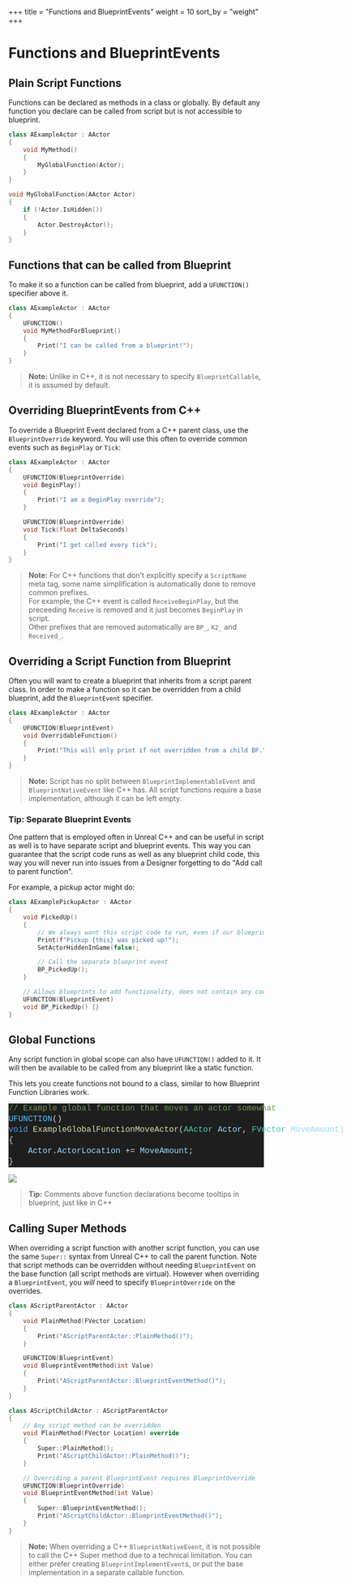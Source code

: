 +++
title = "Functions and BlueprintEvents"
weight = 10
sort_by = "weight"
+++

# Functions and BlueprintEvents
## Plain Script Functions
Functions can be declared as methods in a class or globally.
By default any function you declare can be called from script but is not accessible to blueprint.

```cpp
class AExampleActor : AActor
{
	void MyMethod()
	{
		MyGlobalFunction(Actor);
	}
}

void MyGlobalFunction(AActor Actor)
{
	if (!Actor.IsHidden())
	{
		Actor.DestroyActor();
	}
}
```

## Functions that can be called from Blueprint
To make it so a function can be called from blueprint, add a `UFUNCTION()` specifier above it.

```cpp
class AExampleActor : AActor
{
	UFUNCTION()
	void MyMethodForBlueprint()
	{
		Print("I can be called from a blueprint!");
	}
}
```

> **Note:** Unlike in C++, it is not necessary to specify `BlueprintCallable`, it is assumed by default.

## Overriding BlueprintEvents from C++
To override a Blueprint Event declared from a C++ parent class, use the `BlueprintOverride` keyword.
You will use this often to override common events such as `BeginPlay` or `Tick`:

```cpp
class AExampleActor : AActor
{
	UFUNCTION(BlueprintOverride)
	void BeginPlay()
	{
		Print("I am a BeginPlay override");
	}

	UFUNCTION(BlueprintOverride)
	void Tick(float DeltaSeconds)
	{
		Print("I get called every tick");
	}
}
```

> **Note:** For C++ functions that don't explicitly specify a `ScriptName` meta tag, some name simplification is automatically done to remove common prefixes.  
> For example, the C++ event is called `ReceiveBeginPlay`, but the preceeding `Receive` is removed and it just becomes `BeginPlay` in script.  
> Other prefixes that are removed automatically are `BP_`, `K2_` and `Received_`.

## Overriding a Script Function from Blueprint
Often you will want to create a blueprint that inherits from a script parent class.
In order to make a function so it can be overridden from a child blueprint, add the `BlueprintEvent` specifier.

```cpp
class AExampleActor : AActor
{
	UFUNCTION(BlueprintEvent)
	void OverridableFunction()
	{
		Print("This will only print if not overridden from a child BP.");
	}
}
```

> **Note:** Script has no split between `BlueprintImplementableEvent` and `BlueprintNativeEvent` like C++ has.
> All script functions require a base implementation, although it can be left empty.

### Tip: Separate Blueprint Events
One pattern that is employed often in Unreal C++ and can be useful in script as well is to have separate script and blueprint events.
This way you can guarantee that the script code runs as well as any blueprint child code, this way you will never run into issues from a Designer forgetting to do "Add call to parent function".

For example, a pickup actor might do:
```cpp
class AExamplePickupActor : AActor
{
	void PickedUp()
	{
		// We always want this script code to run, even if our blueprint child wants to do something too
		Print(f"Pickup {this} was picked up!");
		SetActorHiddenInGame(false);

		// Call the separate blueprint event
		BP_PickedUp();
	}

	// Allows blueprints to add functionality, does not contain any code
	UFUNCTION(BlueprintEvent)
	void BP_PickedUp() {}
}
```

## Global Functions
Any script function in global scope can also have `UFUNCTION()` added to it.
It will then be available to be called from any blueprint like a static function.

This lets you create functions not bound to a class, similar to how Blueprint Function Libraries work.

<div class="code_block" style="color: #d4d4d4;background-color: #1e1e1e;font-family: Consolas, 'Courier New', monospace;font-weight: normal;font-size: 16px;line-height: 21px;white-space: pre;"><div><span style="color: #6a9955;">// Example global function that moves an actor somewhat</span></div><div><span style="color: #4fc1ff;">UFUNCTION</span><span style="color: #d4d4d4;">()</span></div><div><span style="color: #569cd6;">void</span><span style="color: #d4d4d4;"> </span><span style="color: #dcdcaa;">ExampleGlobalFunctionMoveActor</span><span style="color: #d4d4d4;">(</span><span style="color: #4ec9b0;">AActor</span><span style="color: #d4d4d4;"> </span><span style="color: #9cdcfe;">Actor</span><span style="color: #d4d4d4;">, </span><span style="color: #4ec9b0;">FVector</span><span style="color: #d4d4d4;"> </span><span style="color: #9cdcfe;">MoveAmount</span><span style="color: #d4d4d4;">)</span></div><div><span style="color: #d4d4d4;">{</span></div><div><span style="color: #d4d4d4;">&#160; &#160; </span><span style="color: #9cdcfe;">Actor</span><span style="color: #d4d4d4;">.</span><span style="color: #9cdcfe;">ActorLocation</span><span style="color: #d4d4d4;"> += </span><span style="color: #9cdcfe;">MoveAmount</span><span style="color: #d4d4d4;">;</span></div><div><span style="color: #d4d4d4;">}</span></div></div>

![](/img/example-global-function.png)

> **Tip:** Comments above function declarations become tooltips in blueprint, just like in C++

## Calling Super Methods
When overriding a script function with another script function, you can use the same `Super::` syntax from Unreal C++ to call the parent function.
Note that script methods can be overridden without needing `BlueprintEvent` on the base function (all script methods are virtual). However when overriding a `BlueprintEvent`, you *will* need to specify `BlueprintOverride` on the overrides.

```cpp
class AScriptParentActor : AActor
{
	void PlainMethod(FVector Location)
	{
		Print("AScriptParentActor::PlainMethod()");
	}

	UFUNCTION(BlueprintEvent)
	void BlueprintEventMethod(int Value)
	{
		Print("AScriptParentActor::BlueprintEventMethod()");
	}
}

class AScriptChildActor : AScriptParentActor
{
	// Any script method can be overridden
	void PlainMethod(FVector Location) override
	{
		Super::PlainMethod();
		Print("AScriptChildActor::PlainMethod()");
	}

	// Overriding a parent BlueprintEvent requires BlueprintOverride
	UFUNCTION(BlueprintOverride)
	void BlueprintEventMethod(int Value)
	{
		Super::BlueprintEventMethod();
		Print("AScriptChildActor::BlueprintEventMethod()");
	}
}
```

> **Note:** When overriding a C++ `BlueprintNativeEvent`, it is not possible to call the C++ Super method due to a technical limitation. You can either prefer creating `BlueprintImplementEvent`s, or put the base implementation in a separate callable function.
